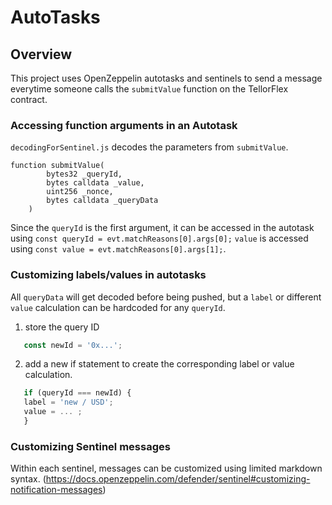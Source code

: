 # AutoTasks 

## Overview 
This project uses OpenZeppelin autotasks and sentinels to send a message everytime someone calls the ```submitValue``` function on the TellorFlex contract. 


### Accessing function arguments in an Autotask

```decodingForSentinel.js``` decodes the parameters from ```submitValue```. 
```    
function submitValue(
        bytes32 _queryId,
        bytes calldata _value,
        uint256 _nonce,
        bytes calldata _queryData
    )
```
Since the ```queryId``` is the first argument, it can be accessed in the autotask using ``` const queryId = evt.matchReasons[0].args[0]; ```
``` value ``` is accessed using ``` const value = evt.matchReasons[0].args[1]; ```. 

### Customizing labels/values in autotasks
All ```queryData``` will get decoded before being pushed, but a ```label``` or different ```value``` calculation can be hardcoded for any ```queryId```. 
  
  1. store the query ID 
  
  ```javascript 
     const newId = '0x...';
  ```
  
  2. add a new if statement to create the corresponding label or value calculation.
  
  ```javascript
     if (queryId === newId) {
     label = 'new / USD';
     value = ... ;
     }
  ```


### Customizing Sentinel messages

Within each sentinel, messages can be customized using limited markdown syntax.  (https://docs.openzeppelin.com/defender/sentinel#customizing-notification-messages)

